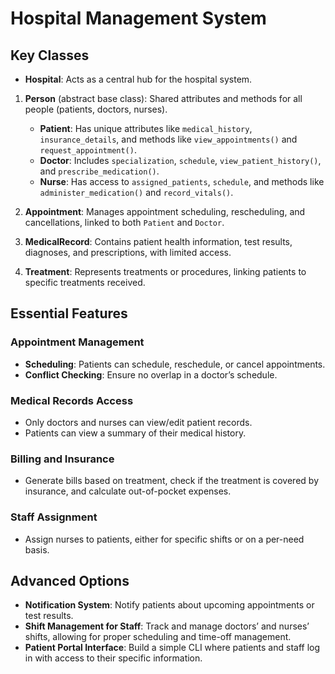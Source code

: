 # Hospital Management System

## Key Classes

- **Hospital**: Acts as a central hub for the hospital system.

1. **Person** (abstract base class): Shared attributes and methods for all people (patients, doctors, nurses).

   - **Patient**: Has unique attributes like `medical_history`, `insurance_details`, and methods like `view_appointments()` and `request_appointment()`.
   - **Doctor**: Includes `specialization`, `schedule`, `view_patient_history()`, and `prescribe_medication()`.
   - **Nurse**: Has access to `assigned_patients`, `schedule`, and methods like `administer_medication()` and `record_vitals()`.

2. **Appointment**: Manages appointment scheduling, rescheduling, and cancellations, linked to both `Patient` and `Doctor`.

3. **MedicalRecord**: Contains patient health information, test results, diagnoses, and prescriptions, with limited access.

4. **Treatment**: Represents treatments or procedures, linking patients to specific treatments received.

## Essential Features

### Appointment Management

- **Scheduling**: Patients can schedule, reschedule, or cancel appointments.
- **Conflict Checking**: Ensure no overlap in a doctor’s schedule.

### Medical Records Access

- Only doctors and nurses can view/edit patient records.
- Patients can view a summary of their medical history.

### Billing and Insurance

- Generate bills based on treatment, check if the treatment is covered by insurance, and calculate out-of-pocket expenses.

### Staff Assignment

- Assign nurses to patients, either for specific shifts or on a per-need basis.

## Advanced Options

- **Notification System**: Notify patients about upcoming appointments or test results.
- **Shift Management for Staff**: Track and manage doctors’ and nurses’ shifts, allowing for proper scheduling and time-off management.
- **Patient Portal Interface**: Build a simple CLI where patients and staff log in with access to their specific information.
